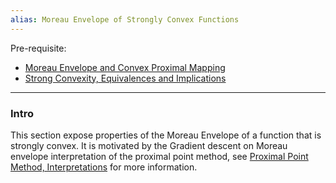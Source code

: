 ```yaml
---
alias: Moreau Envelope of Strongly Convex Functions
---
```


Pre-requisite: 
- [Moreau Envelope and Convex Proximal Mapping](Moreau%20Envelope%20and%20Convex%20Proximal%20Mapping.md)
- [Strong Convexity, Equivalences and Implications](../Strong%20Convexity,%20Equivalences%20and%20Implications.md)

---
### **Intro**

This section expose properties of the Moreau Envelope of a function that is strongly convex. 
It is motivated by the Gradient descent on Moreau envelope interpretation of the proximal point method, see [Proximal Point Method, Interpretations](../Proximal%20Methods/Proximal%20Point%20Method,%20Interpretations.md) for more information. 

